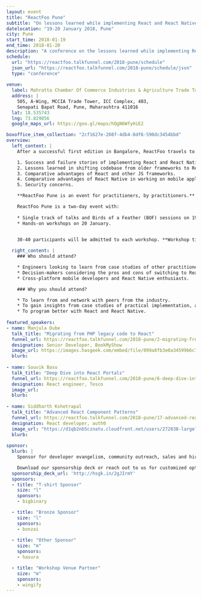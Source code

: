 ```yaml
---
layout: event
title: "ReactFoo Pune"
subtitle: "On lessons learned while implementing React and React Native"
datelocation: "19-20 January 2018, Pune"
city: Pune
start_time: 2018-01-19
end_time: 2018-01-20
description: "A conference on the lessons learned while implementing React and React Native."
schedule:
  url: "https://reactfoo.talkfunnel.com/2018-pune/schedule"
  json_url: "https://reactfoo.talkfunnel.com/2018-pune/schedule/json"
  type: "conference"
  
venue:
  label: Mahratta Chamber Of Commerce Industries & Agriculture Trade Tower, Pune
  address: |
    505, A-Wing, MCCIA Trade Tower, ICC Complex, 403, 
    Senapati Bapat Road, Pune, Maharashtra 411016
  lat: 18.535743
  lng: 73.829856
  google_maps_url: https://goo.gl/maps/hQgN6WfyHiE2

boxoffice_item_collection: "2cf1627e-208f-4db4-8df6-590dc3454bbd"
overview:
  left_content: |
    After a successful first edition in Bangalore, ReactFoo travels to Pune. ReactFoo Pune will focus on the following topics:

    1. Success and failure stories of implementing React and React Native for your use-case.
    2. Lessons learned in shifting codebase from older frameworks to React.
    3. Comparative advantages of React and other JS frameworks.
    4. Comparative advantages of React Native in working on mobile applications.
    5. Security concerns.

    **ReactFoo Pune is an event for practitioners, by practitioners.**

    ReactFoo Pune is a two-day event with:
    
    * Single track of talks and Birds of a Feather (BOF) sessions on 19 January.
    * Hands-on workshops on 20 January.
    

    30-40 participants will be admitted to each workshop. **Workshop tickets have to be purchased separately.** Workshops will be announced shortly.

  right_content: |
    ### Who should attend?

    * Engineers looking to learn from case studies of other practitioners.
    * Decision-makers considering the pros and cons of switching to React.
    * Cross-platform mobile developers and React Native enthusiasts.

    ### Why you should attend?

    * To learn from and network with peers from the industry.
    * To gain insights from case studies of practical implementation, and evaluate ReactJS and React Native for your work.
    * To program better with React and React Native.
    
featured_speakers:
- name: Manjula Dube
  talk_title: "Migrating from PHP legacy code to React"
  funnel_url: https://reactfoo.talkfunnel.com/2018-pune/2-migrating-from-php-legacy-code-to-react
  designation: Senior Developer, BookMyShow
  image_url: https://images.hasgeek.com/embed/file/099a8fb3e0a34599b6c7504000f6d5a5
  blurb: 
  
- name: Souvik Basu
  talk_title: "Deep Dive into React Portals"
  funnel_url: https://reactfoo.talkfunnel.com/2018-pune/6-deep-dive-into-react-portals
  designation: React engineer, Tesco
  image_url: 
  blurb:
  
- name: Siddharth Kshetrapal
  talk_title: "Advanced React Component Patterns"
  funnel_url: https://reactfoo.talkfunnel.com/2018-pune/17-advanced-react-component-patterns
  designation: React developer, auth0
  image_url: "https://d1qb2nb5cznatu.cloudfront.net/users/272838-large?1504798065"
  blurb:
  
sponsor:
  blurb: |
    Sponsor for developer evangelism, community outreach, sales and hiring.

    Download our sponsorship deck or reach out to us for customized options at [info@hasgeek.com](mailto:info@hasgeek.com)
  sponsorship_deck_url: 'http://hsgk.in/2gJIrmY'
  sponsors:
  - title: "T-shirt Sponsor"
    size: "l"
    sponsors:
    - bigbinary

  - title: "Bronze Sponsor"
    size: "l"
    sponsors:
    - bonzai
    
  - title: "Other Sponsor"
    size: "m"
    sponsors:
    - hasura

  - title: "Workshop Venue Partner"
    size: "m"
    sponsors:
    - wingify
---
```

